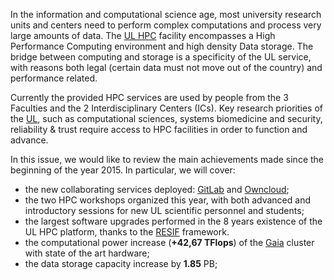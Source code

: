 In the information and computational science age, most university research units and centers need to perform complex computations and process very large amounts of data.
The [UL HPC](http://hpc.uni.lu) facility encompasses a High Performance Computing environment and high density Data storage. The bridge between computing and storage is a specificity of the UL service, with reasons both legal (certain data must not move out of the country) and performance related.

Currently the provided HPC services are used by people from the 3 Faculties and the 2 Interdisciplinary Centers (ICs). Key research priorities of the [UL](http://www.uni.lu), such as computational sciences, systems biomedicine and security, reliability & trust require access to HPC facilities in order to function and advance.

In this issue, we would like to review the main achievements made since the beginning of the year 2015.
In particular, we will cover:

* the new collaborating services deployed: [GitLab](https://gitlab.uni.lu) and  [Owncloud](https://owncloud.uni.lu);
* the two HPC workshops organized this year, with both advanced and introductory sessions for new UL scientific personnel and students;
* the largest software upgrades performed in the 8 years existence of the UL HPC platform, thanks to the [RESIF](http://resif.readthedocs.org/en/latest/) framework.
* the computational power increase (__+42,67 TFlops__) of the [Gaia](https://hpc.uni.lu/systems/gaia/) cluster with state of the art hardware;
* the data storage capacity increase by __1.85__ PB; 

